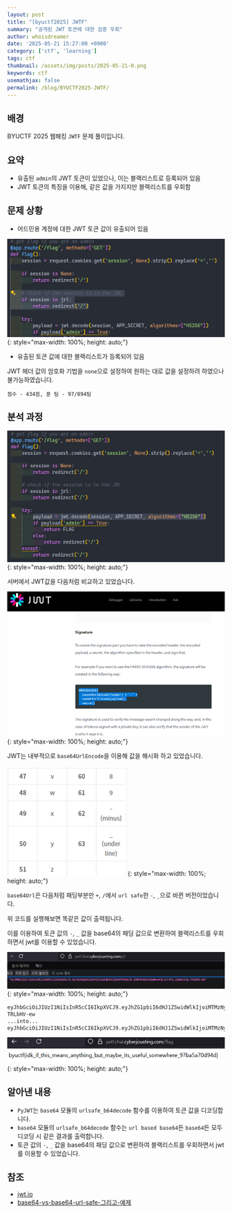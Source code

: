 ```yaml
---
layout: post
title: "[byuctf2025] JWTF"
summary: "공개된 JWT 토큰에 대한 검증 우회"
author: whoisdreamer
date: '2025-05-21 15:27:00 +0900'
category: ['ctf', 'learning']
tags: ctf
thumbnail: /assets/img/posts/2025-05-21-0.png
keywords: ctf
usemathjax: false
permalink: /blog/BYUCTF2025-JWTF/
---
```


## 배경

BYUCTF 2025 웹해킹 `JWTF` 문제 풀이입니다.

## 요약

- 유출된 `admin`의 JWT 토큰이 있었으나, 이는 블랙리스트로 등록되어 있음
- JWT 토큰의 특징을 이용해, 같은 값을 가지지만 블랙리스트를 우회함

## 문제 상황

- 어드민용 계정에 대한 JWT 토큰 값이 유출되어 있음

![블랙리스트 등록된 이미지지](/assets/img/posts/2025-05-21-1.png){: style="max-width: 100%; height: auto;"}

- 유출된 토큰 값에 대한 블랙리스트가 등록되어 있음

JWT 헤더 값의 암호화 기법을 `none`으로 설정하여 원하는 대로 값을 설정하려 하였으나 불가능하였습니다.

`점수 - 434점, 푼 팀 - 97/894팀`

## 분석 과정

![JWT 값 비교 영역](/assets/img/posts/2025-05-21-2.png){: style="max-width: 100%; height: auto;"}

서버에서 JWT값을 다음처럼 비교하고 있었습니다.

![jwt.io 소개 페이지](/assets/img/posts/2025-05-21-3.png){: style="max-width: 100%; height: auto;"}

JWT는 내부적으로 `base64UrlEncode`을 이용해 값을 해시화 하고 있었습니다.

![jwt.io 소개 페이지](/assets/img/posts/2025-05-21-4.png){: style="max-width: 100%; height: auto;"}

`base64Url`은 다음처럼 패딩부분만 `+`, `/`에서 `url safe`한 `-`, `_`으로 바뀐 버전이었습니다.

위 코드를 실행해보면 똑같은 값이 출력됩니다.

이를 이용하여 토큰 값의 `-`, `_` 값을 base64의 패딩 값으로 변환하여 블랙리스트를 우회하면서 jwt를 이용할 수 있었습니다.

![ctf jrl 페이지](/assets/img/posts/2025-05-21-5.png){: style="max-width: 100%; height: auto;"}

```text
eyJhbGciOiJIUzI1NiIsInR5cCI6IkpXVCJ9.eyJhZG1pbiI6dHJ1ZSwidWlkIjoiMTMzNyJ9.BnBYDobZVspWbxu4jL3cTfri_IxNoi33q-TRLbHV-ew
...into...
eyJhbGciOiJIUzI1NiIsInR5cCI6IkpXVCJ9.eyJhZG1pbiI6dHJ1ZSwidWlkIjoiMTMzNyJ9.BnBYDobZVspWbxu4jL3cTfri_IxNoi33q+TRLbHV+ew
```

![ctf 공격 성공 페이지](/assets/img/posts/2025-05-21-6.png){: style="max-width: 100%; height: auto;"}

## 알아낸 내용

- `PyJWT`는 `base64` 모듈의 `urlsafe_b64decode` 함수를 이용하여 토큰 값을 디코딩합니다.
- `base64` 모듈의 `urlsafe_b64decode` 함수는 `url based base64`든 `base64`든 모두 디코딩 시 같은 결과를 출력합니다.
- 토큰 값의 `-`, `_` 값을 base64의 패딩 값으로 변환하여 블랙리스트를 우회하면서 jwt를 이용할 수 있었습니다.

## 참조

- [jwt.io](https://jwt.io/)
- [base64-vs-base64-url-safe-그리고-예제](https://velog.io/@dohaeng0/base64-vs-base64-url-safe-%EA%B7%B8%EB%A6%AC%EA%B3%A0-%EC%98%88%EC%A0%9C)
